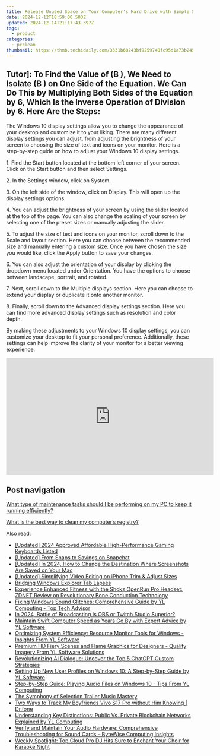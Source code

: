 ```yaml
---
title: Release Unused Space on Your Computer's Hard Drive with Simple Steps From the Experts at YL Software
date: 2024-12-12T18:59:00.503Z
updated: 2024-12-14T21:17:43.397Z
tags:
  - product
categories:
  - pcclean
thumbnail: https://thmb.techidaily.com/3331b68243bf9259740fc95d1a73b2453b86dd532a7a2ec26036834e7833dd28.jpg
---
```


## Tutor]: To Find the Value of \(B \), We Need to Isolate \(B \) on One Side of the Equation. We Can Do This by Multiplying Both Sides of the Equation by 6, Which Is the Inverse Operation of Division by 6. Here Are the Steps:

The Windows 10 display settings allow you to change the appearance of your desktop and customize it to your liking. There are many different display settings you can adjust, from adjusting the brightness of your screen to choosing the size of text and icons on your monitor. Here is a step-by-step guide on how to adjust your Windows 10 display settings. 

1\. Find the Start button located at the bottom left corner of your screen. Click on the Start button and then select Settings.

2\. In the Settings window, click on System.

3\. On the left side of the window, click on Display. This will open up the display settings options. 

4\. You can adjust the brightness of your screen by using the slider located at the top of the page. You can also change the scaling of your screen by selecting one of the preset sizes or manually adjusting the slider.

5\. To adjust the size of text and icons on your monitor, scroll down to the Scale and layout section. Here you can choose between the recommended size and manually entering a custom size. Once you have chosen the size you would like, click the Apply button to save your changes.

6\. You can also adjust the orientation of your display by clicking the dropdown menu located under Orientation. You have the options to choose between landscape, portrait, and rotated.

7\. Next, scroll down to the Multiple displays section. Here you can choose to extend your display or duplicate it onto another monitor.

8\. Finally, scroll down to the Advanced display settings section. Here you can find more advanced display settings such as resolution and color depth. 

By making these adjustments to your Windows 10 display settings, you can customize your desktop to fit your personal preference. Additionally, these settings can help improve the clarity of your monitor for a better viewing experience.

<!-- affiliate ads begin -->
<iframe width="560" height="315" src="https://www.youtube.com/embed/oP8grXxuy2o?si=uIRNhTYbecTcaC7J" title="YouTube video player" frameborder="0" allow="accelerometer; autoplay; clipboard-write; encrypted-media; gyroscope; picture-in-picture; web-share" referrerpolicy="strict-origin-when-cross-origin" allowfullscreen></iframe>
<!-- affiliate ads end -->

## Post navigation

[What type of maintenance tasks should I be performing on my PC to keep it running efficiently?](https://tools.techidaily.com/pcclean/products/)

[What is the best way to clean my computer’s registry?](https://tools.techidaily.com/pcclean/products/)

<ins class="adsbygoogle"
     style="display:block"
     data-ad-format="autorelaxed"
     data-ad-client="ca-pub-7571918770474297"
     data-ad-slot="1223367746"></ins>

<ins class="adsbygoogle"
     style="display:block"
     data-ad-client="ca-pub-7571918770474297"
     data-ad-slot="8358498916"
     data-ad-format="auto"
     data-full-width-responsive="true"></ins>

<span class="atpl-alsoreadstyle">Also read:</span>
<div><ul>
<li><a href="https://digital-screen-recording.techidaily.com/updated-2024-approved-affordable-high-performance-gaming-keyboards-listed/"><u>[Updated] 2024 Approved Affordable High-Performance Gaming Keyboards Listed</u></a></li>
<li><a href="https://snapchat-videos.techidaily.com/updated-from-snaps-to-savings-on-snapchat/"><u>[Updated] From Snaps to Savings on Snapchat</u></a></li>
<li><a href="https://on-screen-recording.techidaily.com/updated-in-2024-how-to-change-the-destination-where-screenshots-are-saved-on-your-mac/"><u>[Updated] In 2024, How to Change the Destination Where Screenshots Are Saved on Your Mac</u></a></li>
<li><a href="https://extra-approaches.techidaily.com/updated-simplifying-video-editing-on-iphone-trim-and-adjust-sizes/"><u>[Updated] Simplifying Video Editing on iPhone Trim & Adjust Sizes</u></a></li>
<li><a href="https://win11.techidaily.com/bridging-windows-explorer-tab-lapses/"><u>Bridging Windows Explorer Tab Lapses</u></a></li>
<li><a href="https://hardware-tips.techidaily.com/experience-enhanced-fitness-with-the-shokz-openrun-pro-headset-zdnet-review-on-revolutionary-bone-conduction-technology/"><u>Experience Enhanced Fitness with the Shokz OpenRun Pro Headset: ZDNET Review on Revolutionary Bone Conduction Technology</u></a></li>
<li><a href="https://win-exclusive.techidaily.com/fixing-windows-sound-glitches-comprehensive-guide-by-yl-computing-top-tech-advisor/"><u>Fixing Windows Sound Glitches: Comprehensive Guide by YL Computing - Top Tech Advisor</u></a></li>
<li><a href="https://video-screen-grab.techidaily.com/in-2024-battle-of-broadcasting-is-obs-or-twitch-studio-superior/"><u>In 2024, Battle of Broadcasting Is OBS or Twitch Studio Superior?</u></a></li>
<li><a href="https://win-exclusive.techidaily.com/maintain-swift-computer-speed-as-years-go-by-with-expert-advice-by-yl-software/"><u>Maintain Swift Computer Speed as Years Go By with Expert Advice by YL Software</u></a></li>
<li><a href="https://win-exclusive.techidaily.com/optimizing-system-efficiency-resource-monitor-tools-for-windows-insights-from-yl-software/"><u>Optimizing System Efficiency: Resource Monitor Tools for Windows - Insights From YL Software</u></a></li>
<li><a href="https://win-exclusive.techidaily.com/premium-hd-fiery-scenes-and-flame-graphics-for-designers-quality-imagery-from-yl-software-solutions/"><u>Premium HD Fiery Scenes and Flame Graphics for Designers - Quality Imagery From YL Software Solutions</u></a></li>
<li><a href="https://tech-savvy.techidaily.com/revolutionizing-ai-dialogue-uncover-the-top-5-chatgpt-custom-strategies/"><u>Revolutionizing AI Dialogue: Uncover the Top 5 ChatGPT Custom Strategies</u></a></li>
<li><a href="https://win-exclusive.techidaily.com/setting-up-new-user-profiles-on-windows-10-a-step-by-step-guide-by-yl-software/"><u>Setting Up New User Profiles on Windows 10: A Step-by-Step Guide by YL Software</u></a></li>
<li><a href="https://win-exclusive.techidaily.com/step-by-step-guide-playing-audio-files-on-windows-10-tips-from-yl-computing/"><u>Step-by-Step Guide: Playing Audio Files on Windows 10 - Tips From YL Computing</u></a></li>
<li><a href="https://fox-blue.techidaily.com/the-symphony-of-selection-trailer-music-mastery/"><u>The Symphony of Selection Trailer Music Mastery</u></a></li>
<li><a href="https://android-location-track.techidaily.com/two-ways-to-track-my-boyfriends-vivo-s17-pro-without-him-knowing-drfone-by-drfone-virtual-android/"><u>Two Ways to Track My Boyfriends Vivo S17 Pro without Him Knowing | Dr.fone</u></a></li>
<li><a href="https://win-exclusive.techidaily.com/understanding-key-distinctions-public-vs-private-blockchain-networks-explained-by-yl-computing/"><u>Understanding Key Distinctions: Public Vs. Private Blockchain Networks Explained by YL Computing</u></a></li>
<li><a href="https://win-exclusive.techidaily.com/verify-and-maintain-your-audio-hardware-comprehensive-troubleshooting-for-sound-cards-bytewise-computing-insights/"><u>Verify and Maintain Your Audio Hardware: Comprehensive Troubleshooting for Sound Cards – ByteWise Computing Insights</u></a></li>
<li><a href="https://win-exclusive.techidaily.com/weekly-spotlight-top-cloud-pro-dj-hits-sure-to-enchant-your-choir-for-karaoke-night/"><u>Weekly Spotlight: Top Cloud Pro DJ Hits Sure to Enchant Your Choir for Karaoke Night</u></a></li>
</ul></div>

